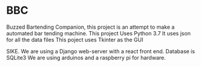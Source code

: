 # BBC
Buzzed Bartending Companion, this project is an attempt to make a automated bar tending machine.
This project Uses Python 3.7
It uses json for all the data files
This poject uses Tkinter as the GUI




SIKE. 
We are using a Django web-server with a react front end.
Database is SQLite3
We are using arduinos and a raspberry pi for hardware. 
